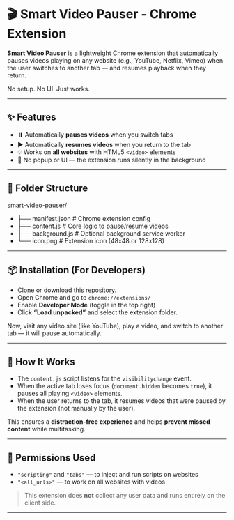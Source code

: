 # 🎬 Smart Video Pauser - Chrome Extension

**Smart Video Pauser** is a lightweight Chrome extension that automatically pauses videos playing on any website (e.g., YouTube, Netflix, Vimeo) when the user switches to another tab — and resumes playback when they return.

No setup. No UI. Just works.

---

## ✨ Features

- ⏸️ Automatically **pauses videos** when you switch tabs
- ▶️ Automatically **resumes videos** when you return to the tab
- 💡 Works on **all websites** with HTML5 `<video>` elements
- 🚫 No popup or UI — the extension runs silently in the background

---

## 📁 Folder Structure


 smart-video-pauser/
- ├── manifest.json # Chrome extension config
- ├── content.js # Core logic to pause/resume videos
- ├── background.js # Optional background service worker
- └── icon.png # Extension icon (48x48 or 128x128)


---

## 📦 Installation (For Developers)

- Clone or download this repository.
- Open Chrome and go to `chrome://extensions/`
- Enable **Developer Mode** (toggle in the top right)
- Click **“Load unpacked”** and select the extension folder.

Now, visit any video site (like YouTube), play a video, and switch to another tab — it will pause automatically.

---

## 🧠 How It Works

- The `content.js` script listens for the `visibilitychange` event.
- When the active tab loses focus (`document.hidden` becomes `true`), it pauses all playing `<video>` elements.
- When the user returns to the tab, it resumes videos that were paused by the extension (not manually by the user).

This ensures a **distraction-free experience** and helps **prevent missed content** while multitasking.

---

## 🔐 Permissions Used

- `"scripting"` and `"tabs"` — to inject and run scripts on websites
- `"<all_urls>"` — to work on all websites with videos

> This extension does **not** collect any user data and runs entirely on the client side.

---
